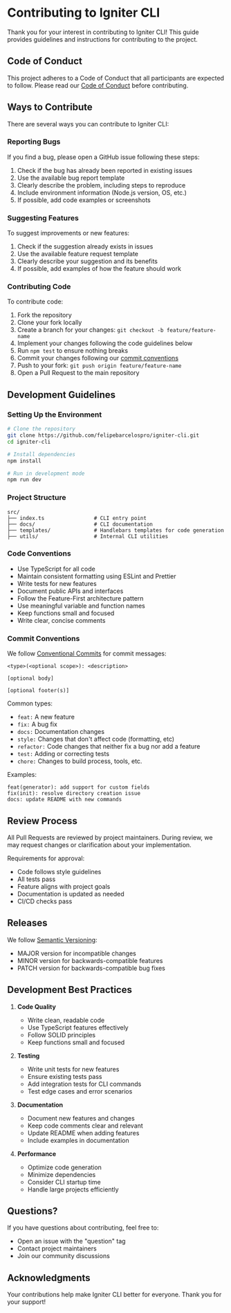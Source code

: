 # Contributing to Igniter CLI

Thank you for your interest in contributing to Igniter CLI! This guide provides guidelines and instructions for contributing to the project.

## Code of Conduct

This project adheres to a Code of Conduct that all participants are expected to follow. Please read our [Code of Conduct](CODE_OF_CONDUCT.md) before contributing.

## Ways to Contribute

There are several ways you can contribute to Igniter CLI:

### Reporting Bugs

If you find a bug, please open a GitHub issue following these steps:

1. Check if the bug has already been reported in existing issues
2. Use the available bug report template
3. Clearly describe the problem, including steps to reproduce
4. Include environment information (Node.js version, OS, etc.)
5. If possible, add code examples or screenshots

### Suggesting Features

To suggest improvements or new features:

1. Check if the suggestion already exists in issues
2. Use the available feature request template
3. Clearly describe your suggestion and its benefits
4. If possible, add examples of how the feature should work

### Contributing Code

To contribute code:

1. Fork the repository
2. Clone your fork locally
3. Create a branch for your changes: `git checkout -b feature/feature-name`
4. Implement your changes following the code guidelines below
5. Run `npm test` to ensure nothing breaks
6. Commit your changes following our [commit conventions](#commit-conventions)
7. Push to your fork: `git push origin feature/feature-name`
8. Open a Pull Request to the main repository

## Development Guidelines

### Setting Up the Environment

```bash
# Clone the repository
git clone https://github.com/felipebarcelospro/igniter-cli.git
cd igniter-cli

# Install dependencies
npm install

# Run in development mode
npm run dev
```

### Project Structure

```
src/
├── index.ts                # CLI entry point
├── docs/                   # CLI documentation
├── templates/              # Handlebars templates for code generation
├── utils/                  # Internal CLI utilities
```

### Code Conventions

- Use TypeScript for all code
- Maintain consistent formatting using ESLint and Prettier
- Write tests for new features
- Document public APIs and interfaces
- Follow the Feature-First architecture pattern
- Use meaningful variable and function names
- Keep functions small and focused
- Write clear, concise comments

### Commit Conventions

We follow [Conventional Commits](https://www.conventionalcommits.org/) for commit messages:

```
<type>(<optional scope>): <description>

[optional body]

[optional footer(s)]
```

Common types:
- `feat:` A new feature
- `fix:` A bug fix
- `docs:` Documentation changes
- `style:` Changes that don't affect code (formatting, etc)
- `refactor:` Code changes that neither fix a bug nor add a feature
- `test:` Adding or correcting tests
- `chore:` Changes to build process, tools, etc.

Examples:
```
feat(generator): add support for custom fields
fix(init): resolve directory creation issue
docs: update README with new commands
```

## Review Process

All Pull Requests are reviewed by project maintainers. During review, we may request changes or clarification about your implementation.

Requirements for approval:
- Code follows style guidelines
- All tests pass
- Feature aligns with project goals
- Documentation is updated as needed
- CI/CD checks pass

## Releases

We follow [Semantic Versioning](https://semver.org/):
- MAJOR version for incompatible changes
- MINOR version for backwards-compatible features
- PATCH version for backwards-compatible bug fixes

## Development Best Practices

1. **Code Quality**
   - Write clean, readable code
   - Use TypeScript features effectively
   - Follow SOLID principles
   - Keep functions small and focused

2. **Testing**
   - Write unit tests for new features
   - Ensure existing tests pass
   - Add integration tests for CLI commands
   - Test edge cases and error scenarios

3. **Documentation**
   - Document new features and changes
   - Keep code comments clear and relevant
   - Update README when adding features
   - Include examples in documentation

4. **Performance**
   - Optimize code generation
   - Minimize dependencies
   - Consider CLI startup time
   - Handle large projects efficiently

## Questions?

If you have questions about contributing, feel free to:
- Open an issue with the "question" tag
- Contact project maintainers
- Join our community discussions

## Acknowledgments

Your contributions help make Igniter CLI better for everyone. Thank you for your support!